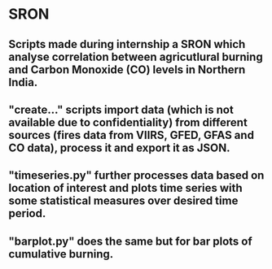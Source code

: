# SRON
## Scripts made during internship a SRON which analyse correlation between agricutlural burning and Carbon Monoxide (CO) levels in Northern India.
## "create..." scripts import data (which is not available due to confidentiality) from different sources (fires data from VIIRS, GFED, GFAS and CO data), process it and export it as JSON.
## "timeseries.py" further processes data based on location of interest and plots time series with some statistical measures over desired time period.
## "barplot.py" does the same but for bar plots of cumulative burning.
